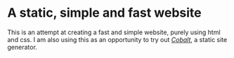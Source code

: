 # A static, simple and fast website

This is an attempt at creating a fast and simple website, purely using html and css. I am also using this as an opportunity to try out [_Cobalt_](https://cobalt-org.github.io/), a static site generator.
